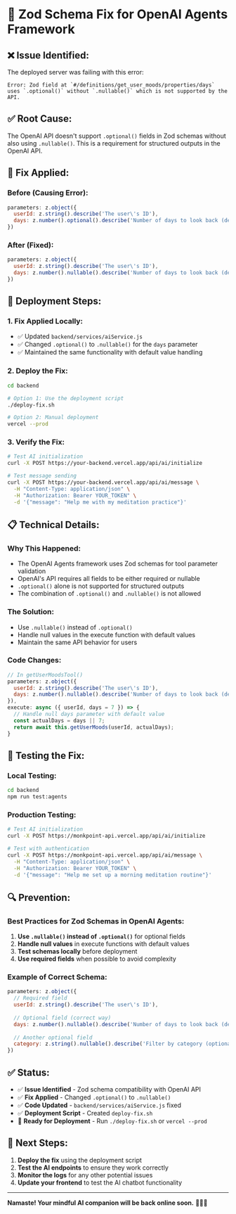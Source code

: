 # 🔧 Zod Schema Fix for OpenAI Agents Framework

## ❌ **Issue Identified:**

The deployed server was failing with this error:
```
Error: Zod field at `#/definitions/get_user_moods/properties/days` uses `.optional()` without `.nullable()` which is not supported by the API.
```

## ✅ **Root Cause:**

The OpenAI API doesn't support `.optional()` fields in Zod schemas without also using `.nullable()`. This is a requirement for structured outputs in the OpenAI API.

## 🔧 **Fix Applied:**

### **Before (Causing Error):**
```javascript
parameters: z.object({
  userId: z.string().describe('The user\'s ID'),
  days: z.number().optional().describe('Number of days to look back (default: 7)')
})
```

### **After (Fixed):**
```javascript
parameters: z.object({
  userId: z.string().describe('The user\'s ID'),
  days: z.number().nullable().describe('Number of days to look back (default: 7)')
})
```

## 🚀 **Deployment Steps:**

### **1. Fix Applied Locally:**
- ✅ Updated `backend/services/aiService.js`
- ✅ Changed `.optional()` to `.nullable()` for the `days` parameter
- ✅ Maintained the same functionality with default value handling

### **2. Deploy the Fix:**

```bash
cd backend

# Option 1: Use the deployment script
./deploy-fix.sh

# Option 2: Manual deployment
vercel --prod
```

### **3. Verify the Fix:**

```bash
# Test AI initialization
curl -X POST https://your-backend.vercel.app/api/ai/initialize

# Test message sending
curl -X POST https://your-backend.vercel.app/api/ai/message \
  -H "Content-Type: application/json" \
  -H "Authorization: Bearer YOUR_TOKEN" \
  -d '{"message": "Help me with my meditation practice"}'
```

## 📋 **Technical Details:**

### **Why This Happened:**
- The OpenAI Agents framework uses Zod schemas for tool parameter validation
- OpenAI's API requires all fields to be either required or nullable
- `.optional()` alone is not supported for structured outputs
- The combination of `.optional()` and `.nullable()` is not allowed

### **The Solution:**
- Use `.nullable()` instead of `.optional()`
- Handle null values in the execute function with default values
- Maintain the same API behavior for users

### **Code Changes:**
```javascript
// In getUserMoodsTool()
parameters: z.object({
  userId: z.string().describe('The user\'s ID'),
  days: z.number().nullable().describe('Number of days to look back (default: 7)')
}),
execute: async ({ userId, days = 7 }) => {
  // Handle null days parameter with default value
  const actualDays = days || 7;
  return await this.getUserMoods(userId, actualDays);
}
```

## 🧪 **Testing the Fix:**

### **Local Testing:**
```bash
cd backend
npm run test:agents
```

### **Production Testing:**
```bash
# Test AI initialization
curl -X POST https://monkpoint-api.vercel.app/api/ai/initialize

# Test with authentication
curl -X POST https://monkpoint-api.vercel.app/api/ai/message \
  -H "Content-Type: application/json" \
  -H "Authorization: Bearer YOUR_TOKEN" \
  -d '{"message": "Help me set up a morning meditation routine"}'
```

## 🔍 **Prevention:**

### **Best Practices for Zod Schemas in OpenAI Agents:**

1. **Use `.nullable()` instead of `.optional()`** for optional fields
2. **Handle null values** in execute functions with default values
3. **Test schemas locally** before deployment
4. **Use required fields** when possible to avoid complexity

### **Example of Correct Schema:**
```javascript
parameters: z.object({
  // Required field
  userId: z.string().describe('The user\'s ID'),
  
  // Optional field (correct way)
  days: z.number().nullable().describe('Number of days to look back (default: 7)'),
  
  // Another optional field
  category: z.string().nullable().describe('Filter by category (optional)')
})
```

## ✅ **Status:**

- ✅ **Issue Identified** - Zod schema compatibility with OpenAI API
- ✅ **Fix Applied** - Changed `.optional()` to `.nullable()`
- ✅ **Code Updated** - `backend/services/aiService.js` fixed
- ✅ **Deployment Script** - Created `deploy-fix.sh`
- 🔄 **Ready for Deployment** - Run `./deploy-fix.sh` or `vercel --prod`

## 🧘 **Next Steps:**

1. **Deploy the fix** using the deployment script
2. **Test the AI endpoints** to ensure they work correctly
3. **Monitor the logs** for any other potential issues
4. **Update your frontend** to test the AI chatbot functionality

---

**Namaste! Your mindful AI companion will be back online soon.** 🧘‍♂️✨

